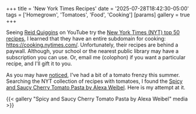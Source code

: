+++
title = 'New York Times Recipes'
date = '2025-07-28T18:42:30-05:00'
tags = ['Homegrown', 'Tomatoes', 'Food', 'Cooking']
[params]
  gallery = true
+++

Seeing [Reid Quiggins][rq] on YouTube try the [New York Times (NYT)
top 50 recipes][top50], I learned that they have an entire subdomain
for cooking: https://cooking.nytimes.com/. Unfortunately, their
recipes are behind a paywall.  Although, your school or the nearest
public library may have a subscription you can use.  Or, email me
(colophon) if you want a particular recipe, and I'll gift it to you.

As you may have [noticed][tmt], I've had a bit of a tomato frenzy this
summer. Searching the NYT collection of recipes with tomatoes, I found
the [Spicy and Saucy Cherry Tomato Pasta by Alexa Weibel][weibal].
Here is my attempt at it.

{{< gallery "Spicy and Saucy Cherry Tomato Pasta by Alexa Weibel" media >}}

[tmt]: ../summer-2025/
[rq]: https://beacons.ai/reidstestkitchen
[top50]: https://cooking.nytimes.com/68861692-nyt-cooking/118176098-best-nyt-cooking-recipes?smid=share-url
[weibal]: https://cooking.nytimes.com/recipes/1020690-spicy-and-saucy-cherry-tomato-pasta
